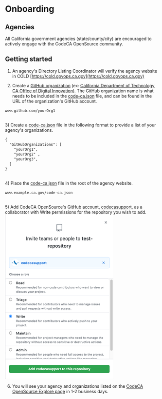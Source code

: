 # Onboarding
## Agencies
All California government agencies (state/county/city) are encouraged to actively engage with the CodeCA OpenSource community.
 
## Getting started 
1) An agency's Directory Listing Coordinator will verify the agency website in COLD [https://cold.govops.ca.gov](https://cold.govops.ca.gov)  

2) Create a [GitHub organization](https://docs.github.com/en/github/setting-up-and-managing-organizations-and-teams/about-organizations) (ex: [California Department of Technology](https://github.com/CDTgithub), [CA Office of Digital Innovation](https://github.com/Office-of-Digital-Innovation/)).
  The GitHub organization name is what needs to be included in the [code-ca.json](https://codecaopensource-playbook.readthedocs.io/en/latest/workflow/#codejson) file, and can be found in the URL of the organization's GitHub account.
```
www.github.com/yourOrg1
```
  \
3) Create a [code-ca.json](https://codecaopensource-playbook.readthedocs.io/en/latest/workflow/#codejson) file in the following format to provide a list of your agency's organizations.
```
{ 
  "GitHubOrganizations": [ 
    "yourOrg1", 
    "yourOrg2" ,
    "yourOrg3",
  ] 
}
```
  \
4) Place the [code-ca.json](https://codecaopensource-playbook.readthedocs.io/en/latest/workflow/#codejson) file in the root of the agency website.   
```
www.example.ca.gov/code-ca.json
```
  \
5) Add CodeCA OpenSource's GitHub account, [codecasupport](https://github.com/codecasupport), as a collaborator with Write permissions for the repository you wish to add.
![Give write access](img/collaborator.png)

6) You will see your agency and organizations listed on the [CodeCA OpenSource Explore page](https://as-cdt-pub-codeca-ww-p-001-uat.azurewebsites.net/Explore) in 1-2 business days.
